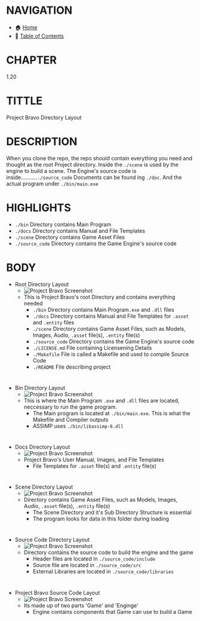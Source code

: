 # NAVIGATION
- 🏠 [Home](../../../README.md)
- 📖 [Table of Contents](../docs_Chapter_0.00_Welcome/doc_Chapter_0.10_Table_of_Contents.md)


# CHAPTER
1.20


# TITTLE
Project Bravo Directory Layout


# DESCRIPTION
When you clone the repo, the repo should contain everything you need and thought as the root Project directory. Inside the `./scene` is used by the engine to build a scene. The Engine's source code is inside...........`./source_code` Documents can be found ing `./doc`. And the actual program under `./bin/main.exe`

# HIGHLIGHTS
- `./bin` Directory contains Main Program
- `./docs` Directory contains Manual and File Templates
- `./scene` Directory contains Game Asset Files
- `./source_code` Directory contains the Game Engine's source code

# BODY

- Root Directory Layout
    - ![Project Bravo Screenshot](../../../docs/images/project_bravo_layout_directory.png "Project Bravo Screenshot")
    - This is Project Bravo's root Directory and contains everything needed
        - `./bin` Directory contains Main Program`.exe` and `.dll` files
        - `./docs` Directory contains Manual and File Templates for `.asset` and `.entity` files
        - `./scene` Directory contains Game Asset Files, such as Models, Images, Audio, `.asset` file(s), `.entity` file(s)
        - `./source_code` Directory contains the Game Engine's source code
        - `./LICENSE.md` File containing Licensening Details
        - `./Makefile` File is called a Makefile and used to compile Source Code
        - `./README` File describing project
#

- Bin Directory Layout
    - ![Project Bravo Screenshot](../../../docs/images/project_bravo_layout_directory_bin.png "Project Bravo Screenshot")
    - This is where the Main Program `.exe` and `.dll` files are located, neccessary to run the game program.
        - The Main program is located at `./bin/main.exe`. This is what the Makefile and Compiler outputs
        - ASSIMP uses `./bin/libassimp-6.dll`

#

- Docs Directory Layout
    - ![Project Bravo Screenshot](../../../docs/images/project_bravo_layout_directory_docs.png "Project Bravo Screenshot")
    - Project Bravo's User Manual, Images, and File Templates
        - File Templates for `.asset` file(s) and `.entity` file(s) 

#

- Scene Directory Layout
    - ![Project Bravo Screenshot](../../../docs/images/project_bravo_layout_directory_scene.png "Project Bravo Screenshot")
    - Directory contains Game Asset Files, such as Models, Images, Audio, `.asset` file(s), `.entity` file(s)
        - The Scene Directory and it's Sub Directory Structure is essential
        - The program looks for data in this folder during loading 
#

- Source Code Directory Layout
    - ![Project Bravo Screenshot](../../../docs/images/project_bravo_layout_directory_source_code.png "Project Bravo Screenshot")
    - Directory contains the source code to build the engine and the game
        - Header files are located in `./source_code/include`
        - Source file are located in `./source_code/src`
        - External Libraries are located in `./source_code/libraries`
#

- Project Bravo Source Code Layout
    - ![Project Bravo Screenshot](../../../docs/images/project_bravo_layout_source_code.png "Project Bravo Screeshot")
    - Its made up of two parts 'Game' and 'Enginge'
        - Engine contains components that Game can use to build a Game